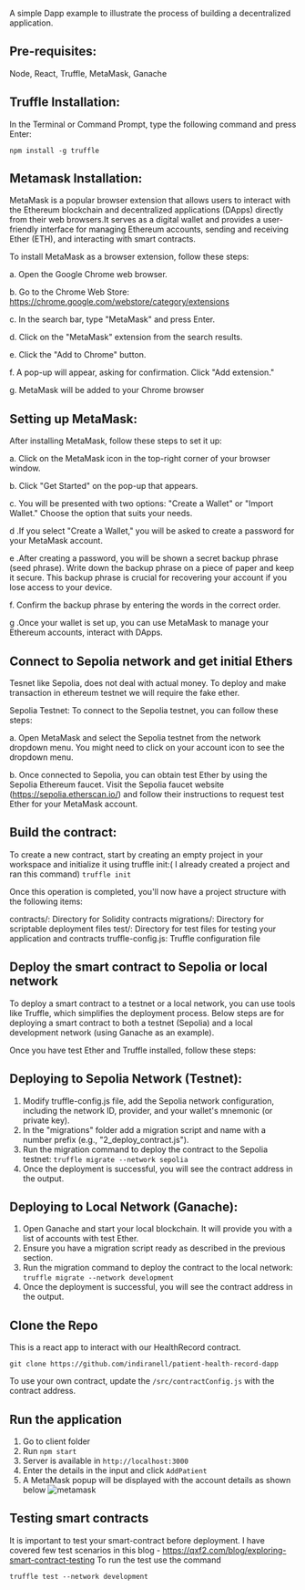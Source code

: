 A simple Dapp example to illustrate the process of building a decentralized application.

## Pre-requisites:

Node, React, Truffle, MetaMask, Ganache

## Truffle Installation:

In the Terminal or Command Prompt, type the following command and press Enter:

`npm install -g truffle`

## Metamask Installation:

MetaMask is a popular browser extension that allows users to interact with the Ethereum blockchain and decentralized applications (DApps) directly from their web browsers.It serves as a digital wallet and provides a user-friendly interface for managing Ethereum accounts, sending and receiving Ether (ETH), and interacting with smart contracts.

To install MetaMask as a browser extension, follow these steps:

a. Open the Google Chrome web browser.

b. Go to the Chrome Web Store: https://chrome.google.com/webstore/category/extensions

c. In the search bar, type "MetaMask" and press Enter.

d. Click on the "MetaMask" extension from the search results.

e. Click the "Add to Chrome" button.

f. A pop-up will appear, asking for confirmation. Click "Add extension."

g. MetaMask will be added to your Chrome browser


## Setting up MetaMask:

After installing MetaMask, follow these steps to set it up:

a. Click on the MetaMask icon in the top-right corner of your browser window.

b. Click "Get Started" on the pop-up that appears.

c. You will be presented with two options: "Create a Wallet" or "Import Wallet." Choose the option that suits your needs.

d .If you select "Create a Wallet," you will be asked to create a password for your MetaMask account.

e .After creating a password, you will be shown a secret backup phrase (seed phrase). Write down the backup phrase on a piece of paper and keep it secure. This backup phrase is crucial for recovering your account if you lose access to your device.

f. Confirm the backup phrase by entering the words in the correct order.

g .Once your wallet is set up, you can use MetaMask to manage your Ethereum accounts, interact with DApps.

## Connect to Sepolia network and get initial Ethers

Tesnet like Sepolia, does not deal with actual money. To deploy and make transaction in ethereum testnet we will require the fake ether.

Sepolia Testnet: To connect to the Sepolia testnet, you can follow these steps:

a. Open MetaMask and select the Sepolia testnet from the network dropdown menu. You might need to click on your account icon to see the dropdown menu.

b. Once connected to Sepolia, you can obtain test Ether by using the Sepolia Ethereum faucet. Visit the Sepolia faucet website (https://sepolia.etherscan.io/) and follow their instructions to request test Ether for your MetaMask account.

## Build the contract:

To create a new contract, start by creating an empty project in your workspace and initialize it using truffle init:( I already created a project and ran this command)
`truffle init`

Once this operation is completed, you'll now have a project structure with the following items:

contracts/: Directory for Solidity contracts
migrations/: Directory for scriptable deployment files
test/: Directory for test files for testing your application and contracts
truffle-config.js: Truffle configuration file

## Deploy the smart contract to Sepolia or local network

To deploy a smart contract to a testnet or a local network, you can use tools like Truffle, which simplifies the deployment process. Below steps are for deploying a smart contract to both a testnet (Sepolia) and a local development network (using Ganache as an example).

Once you have test Ether and Truffle installed, follow these steps:

## Deploying to Sepolia Network (Testnet):

1. Modify truffle-config.js file, add the Sepolia network configuration, including the network ID, provider, and your wallet's mnemonic (or private key).
2. In the "migrations" folder add a migration script and name with a number prefix (e.g., "2_deploy_contract.js").
3. Run the migration command to deploy the contract to the Sepolia testnet:
    `truffle migrate --network sepolia`
4. Once the deployment is successful, you will see the contract address in the output.

##  Deploying to Local Network (Ganache):

1. Open Ganache and start your local blockchain. It will provide you with a list of accounts with test Ether.
2. Ensure you have a migration script ready as described in the previous section.
3. Run the migration command to deploy the contract to the local network:
    `truffle migrate --network development`
4. Once the deployment is successful, you will see the contract address in the output.

## Clone the Repo

This is a react app to interact with our HealthRecord contract.

`git clone https://github.com/indiranell/patient-health-record-dapp`

To use your own contract, update the `/src/contractConfig.js` with the contract address. 

## Run the application

1. Go to client folder
2. Run `npm start`
3. Server is available in `http://localhost:3000`
4. Enter the details in the input and click `AddPatient`
5. A MetaMask popup will be displayed with the account details as shown below
   ![metamask](https://github.com/indiranell/patient-health-record-dapp/assets/22164284/2af8aaaf-3b0c-4739-9160-a97b5ac0099d)

## Testing smart contracts

It is important to test your smart-contract before deployment.
I have covered few test scenarios in this blog - https://qxf2.com/blog/exploring-smart-contract-testing
To run the test use the command 

`truffle test --network development`
